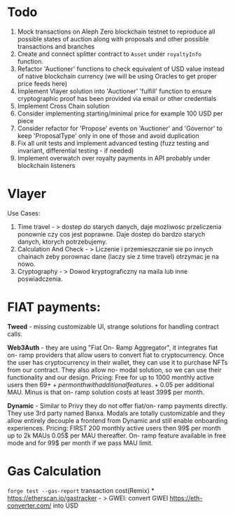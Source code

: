# Todo

1. Mock transactions on Aleph Zero blockchain testnet to reproduce all possible states of auction along with proposals and other possible transactions and branches
2. Create and connect splitter contract to `Asset` under `royaltyInfo` function.
3. Refactor 'Auctioner' functions to check equivalent of USD value instead of native blockchain currency (we will be using Oracles to get proper price feeds here)
4. Implement Vlayer solution into 'Auctioner' 'fulfill' function to ensure cryptographic proof has been provided via email or other credentials
5. Implement Cross Chain solution
6. Consider implementing starting/minimal price for example 100 USD per piece
7. Consider refactor for 'Propose' events on 'Auctioner' and 'Governor' to keep 'ProposalType' only in one of those and avoid duplication
8. Fix all unit tests and implement advanced testing (fuzz testing and invariant, differential testing - if needed)
9. Implement overwatch over royalty payments in API probably under blockchain listeners

# Vlayer

Use Cases:

1. Time travel - > dostep do starych danych, daje mozliwosc przeliczenia ponownie czy cos jest poprawne. Daje dostep do bardzo starych danych, ktorych potrzebujemy.
2. Calculation And Check - > Liczenie i przemieszczanie sie po innych chainach zeby porownac dane (laczy sie z time travel) otrzymac je na nowo.
3. Cryptography - > Dowod kryptograficzny na maila lub inne poswiadczenia.

# FIAT payments:

**Tweed** - missing customizable UI, strange solutions for handling contract calls.

**Web3Auth** - they are using "Fiat On- Ramp Aggregator", it integrates fiat on- ramp providers that allow users to convert fiat to cryptocurrency. Once the user has cryptocurrency in their wallet, they can use it to purchase NFTs from our contract. They also allow no- modal solution, so we can use their functionality and our design. Pricing: Free for up to 1000 monthly active users then 69$++ per month with additional features. +0.05$ per additional MAU. Minus is that on- ramp solution costs at least 399$ per month.

**Dynamic** - Similar to Privy they do not offer fiat/on- ramp payments directly. They use 3rd party named Banxa. Modals are totally customizable and they allow entirely decouple a frontend from Dynamic and still enable onboarding experiences. Pricing: FIRST 200 monthly active users then 99$ per month up to 2k MAUs 0.05$ per MAU thereafter. On- ramp feature available in free mode and for 99$ per month if we pass MAU limit.

# Gas Calculation

`forge test --gas-report`
transaction cost(Remix) \* https://etherscan.io/gastracker - > GWEI: convert GWEI https://eth-converter.com/ into USD
